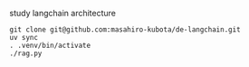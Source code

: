 study langchain architecture

```
git clone git@github.com:masahiro-kubota/de-langchain.git
uv sync
. .venv/bin/activate
./rag.py
```